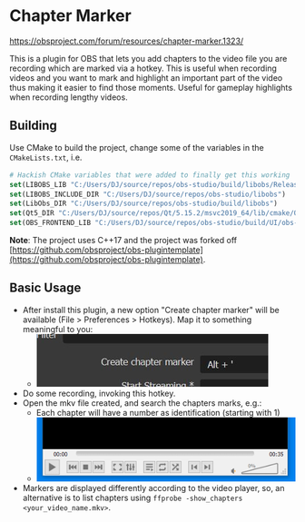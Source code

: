 # Chapter Marker

https://obsproject.com/forum/resources/chapter-marker.1323/

This is a plugin for OBS that lets you add chapters to the video file you are recording which are marked via a hotkey. This is useful when recording videos and you want to mark and highlight an important part of the video thus making it easier to find those moments. Useful for gameplay highlights when recording lengthy videos.

## Building

Use CMake to build the project, change some of the variables in the `CMakeLists.txt`, i.e.
```cmake
# Hackish CMake variables that were added to finally get this working
set(LIBOBS_LIB "C:/Users/DJ/source/repos/obs-studio/build/libobs/Release")
set(LIBOBS_INCLUDE_DIR "C:/Users/DJ/source/repos/obs-studio/libobs")
set(LibObs_DIR "C:/Users/DJ/source/repos/obs-studio/build/libobs")
set(Qt5_DIR "C:/Users/DJ/source/repos/Qt/5.15.2/msvc2019_64/lib/cmake/Qt5")
set(OBS_FRONTEND_LIB "C:/Users/DJ/source/repos/obs-studio/build/UI/obs-frontend-api/Release/obs-frontend-api.lib")
```

**Note**: The project uses C++17 and the project was forked off [https://github.com/obsproject/obs-plugintemplate](https://github.com/obsproject/obs-plugintemplate).

## Basic Usage

- After install this plugin, a new option "Create chapter marker" will be available (File > Preferences > Hotkeys). Map it to something meaningful to you:
  - ![OBS option](imgs/obs_option.jpg)
- Do some recording, invoking this hotkey.
- Open the mkv file created, and search the chapters marks, e.g.:
  - Each chapter will have a number as identification (starting with 1)
  - ![list of chapters in VLC-player](imgs/vlc_chapters_example.gif)
- Markers are displayed differently according to the video player, so, an alternative is to list chapters using `ffprobe -show_chapters <your_video_name.mkv>`.
